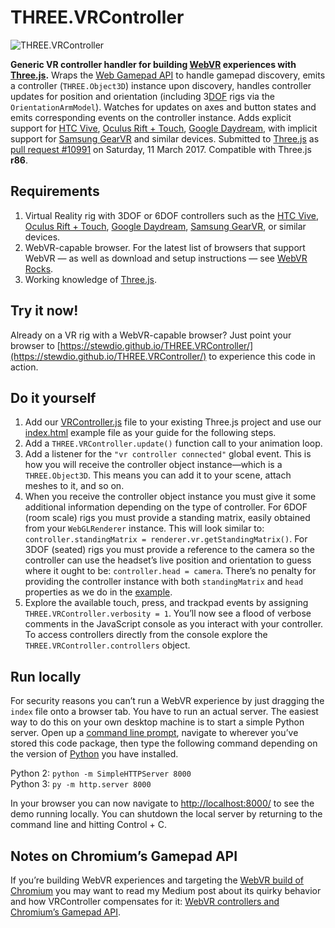 

THREE.VRController
==============================================================================

![THREE.VRController](https://github.com/stewdio/THREE.VRController/raw/master/VRController.png "THREE.VRController")

__Generic VR controller handler for building [WebVR](https://webvr.rocks/)
experiences with [Three.js](https://threejs.org/).__
Wraps the [Web Gamepad API](https://www.w3.org/TR/gamepad/) to handle gamepad
discovery, emits a controller (`THREE.Object3D`) instance upon discovery,
handles controller updates for position and orientation (including
3[DOF](https://en.wikipedia.org/wiki/Degrees_of_freedom_(mechanics)) rigs
via the `OrientationArmModel`). Watches for updates on axes and button states
and emits corresponding events on the controller instance. Adds explicit support
for [HTC Vive](https://www.vive.com),
[Oculus Rift + Touch](https://www.oculus.com/rift/),
[Google Daydream](https://vr.google.com/daydream/),
with implicit support for
[Samsung GearVR](http://www.samsung.com/GearVR)
and similar devices. Submitted to
[Three.js](https://github.com/mrdoob/three.js/) as
[pull request #10991](https://github.com/mrdoob/three.js/pull/10991)
on Saturday, 11 March 2017. Compatible with Three.js __r86__.


Requirements
------------------------------------------------------------------------------
1. Virtual Reality rig with 3DOF or 6DOF controllers such as the
[HTC Vive](https://www.vive.com/),
[Oculus Rift + Touch](https://www.oculus.com/rift/),
[Google Daydream](https://vr.google.com/daydream/),
[Samsung GearVR](http://www.samsung.com/GearVR), or similar devices.
2. WebVR-capable browser. For the latest list of browsers
that support WebVR — as well as download and setup instructions — see
[WebVR Rocks](https://webvr.rocks/).
3. Working knowledge of [Three.js](https://threejs.org/).


Try it now!
------------------------------------------------------------------------------
Already on a VR rig with a WebVR-capable browser? Just point your browser to
[https://stewdio.github.io/THREE.VRController/](https://stewdio.github.io/THREE.VRController/)
to experience this code in action.


Do it yourself
------------------------------------------------------------------------------
1. Add our
[VRController.js](https://github.com/stewdio/THREE.VRController/raw/master/VRController.js) file to your existing Three.js project and use our
[index.html](https://github.com/stewdio/THREE.VRController/raw/master/index.html)
example file as your guide for the following steps.
2. Add a `THREE.VRController.update()` function call to your animation loop.
3. Add a listener for the `"vr controller connected"` global event. This is
how you will receive the controller object instance—which is a
`THREE.Object3D`. This means you can add it to your scene, attach meshes
to it, and so on.
4. When you receive the controller object instance you must give it some
additional information depending on the type of controller. For 6DOF (room
scale) rigs you must provide a standing matrix, easily obtained from your
`WebGLRenderer` instance. This will look similar to:
`controller.standingMatrix = renderer.vr.getStandingMatrix()`.
For 3DOF (seated) rigs you must provide a reference to the camera so the
controller can use the headset’s live position and orientation to guess where
it ought to be: `controller.head = camera`. There’s no penalty for providing
the controller instance with both `standingMatrix` and `head` properties as
we do in the
[example](https://github.com/stewdio/THREE.VRController/raw/master/index.html).
5. Explore the available touch, press, and trackpad events by assigning
`THREE.VRController.verbosity = 1`.
You’ll now see a flood of verbose comments in the JavaScript console as you
interact with your controller. To access controllers directly from the console
explore the `THREE.VRController.controllers` object.


Run locally
------------------------------------------------------------------------------
For security reasons you can’t run a WebVR experience by just dragging the
`index` file onto a browser tab. You have to run an actual server. The easiest
way to do this on your own desktop machine is to start a simple Python server.
Open up a
[command line prompt](https://en.wikipedia.org/wiki/Command-line_interface),
navigate to wherever you’ve stored this code package, then type the
following command depending on the version of
[Python](https://en.wikipedia.org/wiki/Python_(programming_language)) you have
installed.  

Python 2: `python -m SimpleHTTPServer 8000`  
Python 3: `py -m http.server 8000`  

In your browser you can now navigate to
[http://localhost:8000/](http://localhost:8000/) to see the demo running
locally. You can shutdown the local server by returning to the command line
and hitting Control + C.


Notes on Chromium’s Gamepad API
------------------------------------------------------------------------------
If you’re building WebVR experiences and targeting the
[WebVR build of Chromium](https://webvr.info/get-chrome/) you may want to read
my Medium post about its quirky behavior and how VRController compensates for
it: [WebVR controllers and Chromium’s Gamepad API](https://medium.com/@stew_rtsmith/webvr-controllers-and-chromiums-gamepad-api-6c9adc633f38).
